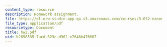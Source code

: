 ```yaml
---
content_type: resource
description: Homework assignment.
file: https://ol-ocw-studio-app-qa.s3.amazonaws.com/courses/3-052-nanomechanics-of-materials-and-biomaterials-spring-2007/b26583857acd623ed362e7648b476667_hw2.pdf
file_type: application/pdf
resourcetype: Document
title: hw2.pdf
uid: b2658385-7acd-623e-d362-e7648b476667
---
```

